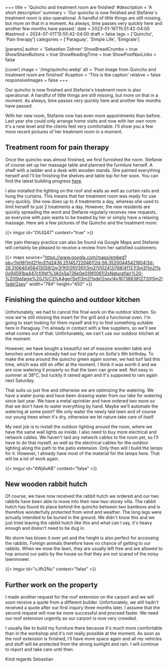 +++
title = 'Quincho and treatment room are finished'
#description = 'A short description'
summary = 'Our quincho is now finished and Stefanie`s treatment room is also operational. A handful of little things are still missing, but more on that in a moment. As always, time passes very quickly here and another few months have passed.'
date = 2023-01-16T15:51:42-04:00
#lastmod = 2024-07-01T15:55:42-04:00
draft = false
tags = ['Quincho', 'Pain therapy']
categories = ['Paraguay', 'Simple Life', 'Emigrate']

[params]
    author = 'Sebastian Zehner'
    ShowBreadCrumbs = true
    ShowShareButtons = true
    ShowReadingTime = true
    ShowPostNavLinks = false

[cover]
    image = '/img/quincho.webp'
    alt = 'Post image from Quincho and treatment room are finished'
    #caption = 'This is the caption'
    relative = false
    responsiveImages = false
+++

Our quincho is now finished and Stefanie's treatment room is also operational. A handful of little things are still missing, but more on that in a moment. As always, time passes very quickly here and another few months have passed.

With her new room, Stefanie now has even more appointments than before. Last year she could only arrange home visits and now with her own room it's a new level and the clients feel very comfortable. I'll show you a few more recent pictures of her treatment room in a moment.

## Treatment room for pain therapy

Once the quincho was almost finished, we first furnished the room. Stefanie of course set up her massage table and planned the furniture herself. A shelf with a ladder and a desk with wooden stands. She painted everything herself and I'll be finishing the shelves and table top for her soon. You can find the latest building progress [here](https://meinlifestylebusiness.com/der-neue-weg-von-unserem-haus-zum-quincho-ist-fertig/).

I also installed the lighting on the roof and walls as well as curtain rails and hung the curtains. This means that her treatment room was ready for use very quickly. She now does up to 4 treatments a day, whereas she used to limit herself to just 2 treatments a day. However, the new residents are quickly spreading the word and Stefanie regularly receives new requests, as everyone with pain wants to be treated by her or simply have a relaxing massage. Here are a few pictures of the Quincho and the treatment room:

{{< imgur id="OIIJQ47" context="true" >}}

Her pain therapy practice can also be found via Google Maps and Stefanie will certainly be pleased to receive a review from her satisfied customers:

{{< maps source="https://www.google.com/maps/embed?pb=!1m18!1m12!1m3!1d2436.251457220461!2d-56.35200445421604!3d-26.310640458413058!2m3!1f0!2f0!3f0!3m2!1i1024!2i768!4f13.1!3m3!1m2!1s0x94591ba447cf0fef%3A0x5a736e0e019f0061!2sNaturaflair%20-%20Stefanie%20J%C3%A4ger!5e1!3m2!1sde!2spy!4v1673883812720!5m2!1sde!2spy" width="784" height="450" >}}

## Finishing the quincho and outdoor kitchen

Unfortunately, we had to cancel the final work on the outdoor kitchen. So now we're still missing the insert for the grill and a functional oven. I'm going to start looking for them myself and try to find something suitable here in Paraguay. I'm already in contact with a few suppliers, so we'll see what comes out of that. Unfortunately, we can't use our outdoor kitchen at the moment.

However, we have bought a beautiful set of massive wooden table and benches and have already had our first party on Sofia's 6th birthday. To make the area around the quincho green again sooner, we had turf laid this time, which was still on offer at the moment. I think it was worth it and we are now watering it properly so that the lawn can grow well. Not easy in summer at 38°C, but luckily it rained again and it's supposed to rain again next Saturday.

That suits us just fine and otherwise we are optimizing the watering. We have a water pump and have been drawing water from our lake for watering since last year. We have a metal sprinkler and have ordered two more so that we don't have to water everything by hand. Maybe we'll automate the watering at some point? We only water the newly laid lawn and of course our young trees when it's dry, otherwise we let nature take care of itself.

My next job is to install the outdoor lighting around the room, where we have the same wall lights as inside. I also need to buy more electrical and network cables. We haven't laid any network cables to the room yet, so I'll have to do that myself, as well as the electrical cables for the outdoor lighting along the path to the patio extension. Only then will I build the lamps for it. However, I already have most of the material for the lamps here. That will be a lot of work again.

{{< imgur id="4WjAvAB" context="false" >}}

## New wooden rabbit hutch

Of course, we have now received the rabbit hutch we ordered and our two rabbits have been able to move into their new two-storey villa. The rabbit hutch has found its place behind the quincho between two bamboos and is therefore wonderfully protected from wind and weather. The long legs were actually intended to be buried in the ground. We didn't know this and we just tried leaving the rabbit hutch like this and what can I say, it's heavy enough and doesn't need to be dug in.

No storm has blown it over yet and the height is also perfect for accessing the rabbits. Foreign animals therefore have no chance of getting to our rabbits. When we mow the lawn, they are usually left free and are allowed to hop around our patio by the house so that they are not scared of the noisy lawnmower.

{{< imgur id="cJfh2Nu" context="false" >}}

## Further work on the property

I made another request for the roof extension on the carport and we will soon receive a quote from a different builder. Unfortunately, we still hadn't received a quote after our first inquiry three months later. I assume that the second request will now be more successful and proceed faster. We need our roof extension urgently as our carport is now very crowded.

I usually like to build my furniture there because it's much more comfortable than in the workshop and it's not really possible at the moment. As soon as the roof extension is finished, I'll have more space again and all my vehicles and stuff will be protected from the strong sunlight and rain. I will continue to report and take care until then.

Kind regards
Sebastian